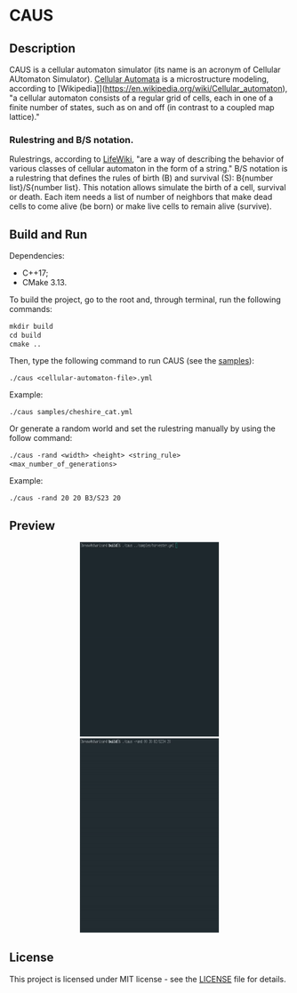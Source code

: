 # CAUS

## Description

CAUS is a cellular automaton simulator (its name is an acronym of Cellular
AUtomaton Simulator).
[Cellular Automata](https://en.wikipedia.org/wiki/Cellular_automaton) is a
microstructure modeling, according to
[Wikipedia]](https://en.wikipedia.org/wiki/Cellular_automaton),
"a cellular automaton consists of a regular grid of cells, each in one of a
finite number of states, such as on and off (in contrast to a coupled map
lattice)."

### Rulestring and B/S notation.

Rulestrings, according to [LifeWiki](http://www.conwaylife.com/wiki/Rulestring),
"are a way of describing the behavior of various classes of cellular automaton
in the form of a string." B/S notation is a rulestring that defines the rules of
birth (B) and survival (S): B{number list}/S{number list}. This notation allows
simulate the birth of a cell, survival or death. Each item needs a list of
number of neighbors that make dead cells to come alive (be born) or make live
cells to remain alive (survive).

## Build and Run

Dependencies:

- C++17;
- CMake 3.13.

To build the project, go to the root and, through terminal, run the following
commands:

```
mkdir build
cd build
cmake ..
```

Then, type the following command to run CAUS (see the [samples](samples)):

```
./caus <cellular-automaton-file>.yml
```

Example:

```
./caus samples/cheshire_cat.yml
```

Or generate a random world and set the rulestring manually by using the follow
command:

```
./caus -rand <width> <height> <string_rule> <max_number_of_generations>
```

Example:

```
./caus -rand 20 20 B3/S23 20
```

## Preview

<div style="margin: 0 auto; max-width: 250px;">
	<p align="center">
		<img height="350px" src =".github/preview/preview1.gif"/>
		<img height="350px" src =".github/preview/preview2.gif"/>
    </p>
</div>

## License

This project is licensed under MIT license - see the [LICENSE](LICENSE) file for
details.
